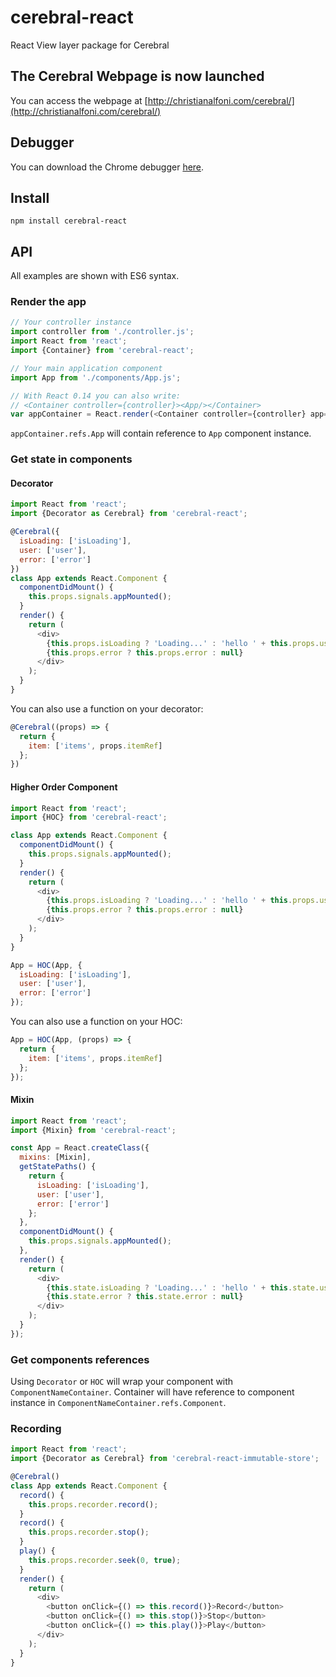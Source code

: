 # cerebral-react
React View layer package for Cerebral

## The Cerebral Webpage is now launched
You can access the webpage at [http://christianalfoni.com/cerebral/](http://christianalfoni.com/cerebral/)

## Debugger
You can download the Chrome debugger [here](https://chrome.google.com/webstore/detail/cerebral-debugger/ddefoknoniaeoikpgneklcbjlipfedbb?hl=no).

## Install
`npm install cerebral-react`

## API
All examples are shown with ES6 syntax.

### Render the app
```js
// Your controller instance
import controller from './controller.js';
import React from 'react';
import {Container} from 'cerebral-react';

// Your main application component
import App from './components/App.js';

// With React 0.14 you can also write:
// <Container controller={controller}><App/></Container>
var appContainer = React.render(<Container controller={controller} app={App}/>, document.body);
```

`appContainer.refs.App` will contain reference to `App` component instance.

### Get state in components

#### Decorator
```js
import React from 'react';
import {Decorator as Cerebral} from 'cerebral-react';

@Cerebral({
  isLoading: ['isLoading'],
  user: ['user'],
  error: ['error']
})
class App extends React.Component {
  componentDidMount() {
    this.props.signals.appMounted();
  }
  render() {
    return (
      <div>
        {this.props.isLoading ? 'Loading...' : 'hello ' + this.props.user.name}
        {this.props.error ? this.props.error : null}
      </div>
    );
  }
}
```
You can also use a function on your decorator:
```js
@Cerebral((props) => {
  return {
    item: ['items', props.itemRef]
  };
})
```

#### Higher Order Component
```js
import React from 'react';
import {HOC} from 'cerebral-react';

class App extends React.Component {
  componentDidMount() {
    this.props.signals.appMounted();
  }
  render() {
    return (
      <div>
        {this.props.isLoading ? 'Loading...' : 'hello ' + this.props.user.name}
        {this.props.error ? this.props.error : null}
      </div>
    );
  }
}

App = HOC(App, {
  isLoading: ['isLoading'],
  user: ['user'],
  error: ['error']
});
```
You can also use a function on your HOC:
```js
App = HOC(App, (props) => {
  return {
    item: ['items', props.itemRef]
  };
});
```

#### Mixin
```js
import React from 'react';
import {Mixin} from 'cerebral-react';

const App = React.createClass({
  mixins: [Mixin],
  getStatePaths() {
    return {
      isLoading: ['isLoading'],
      user: ['user'],
      error: ['error']
    };
  },
  componentDidMount() {
    this.props.signals.appMounted();
  },
  render() {
    return (
      <div>
        {this.state.isLoading ? 'Loading...' : 'hello ' + this.state.user.name}
        {this.state.error ? this.state.error : null}
      </div>
    );
  }
});
```

### Get components references

Using `Decorator` or `HOC` will wrap your component with `ComponentNameContainer`.
Container will have reference to component instance in `ComponentNameContainer.refs.Component`.

### Recording
```js
import React from 'react';
import {Decorator as Cerebral} from 'cerebral-react-immutable-store';

@Cerebral()
class App extends React.Component {
  record() {
    this.props.recorder.record();
  }
  record() {
    this.props.recorder.stop();
  }
  play() {
    this.props.recorder.seek(0, true);
  }
  render() {
    return (
      <div>
        <button onClick={() => this.record()}>Record</button>
        <button onClick={() => this.stop()}>Stop</button>
        <button onClick={() => this.play()}>Play</button>
      </div>
    );
  }
}
```
